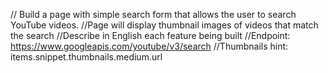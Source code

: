 // Build a page with simple search form that allows the user to search YouTube videos.
//Page will display thumbnail images of videos that match the search
//Describe in English each feature being built
//Endpoint: https://www.googleapis.com/youtube/v3/search
//Thumbnails hint: items.snippet.thumbnails.medium.url
